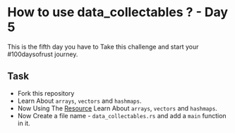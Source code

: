 # How to use data_collectables ? - Day 5

This is the fifth day you have to Take this challenge and start your #100daysofrust journey.

## Task

- Fork this repository
- Learn About `arrays`, `vectors` and `hashmaps`.
- Now Using The [Resource](https://doc.rust-lang.org/book/ch08-01-vectors.html) Learn About `arrays`, `vectors` and `hashmaps`.
- Now Create a file name - `data_collectables.rs` and add a `main` function in it.